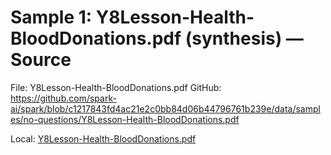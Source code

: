 # Sample 1: Y8Lesson-Health-BloodDonations.pdf (synthesis) — Source

File: Y8Lesson-Health-BloodDonations.pdf
GitHub: https://github.com/spark-ai/spark/blob/c1217843fd4ac21e2c0bb84d06b44796761b239e/data/samples/no-questions/Y8Lesson-Health-BloodDonations.pdf

Local: [Y8Lesson-Health-BloodDonations.pdf](../../../../data/samples/no-questions/Y8Lesson-Health-BloodDonations.pdf)
